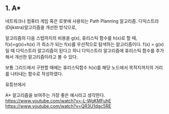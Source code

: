 ## 1. A*

네트워크나 컴퓨터 게임 혹은 로봇에 사용되는 Path Planning 알고리즘.
다익스트라(Dijkstra)알고리즘을 개선한 방식으로, 


알고리즘의 다음 스텝까지의 비용을 g(x), 휴리스틱 함수를 h(x)로 할 때,
f(x)=g(x)+h(x)
가 최소가 되는 f(x)를 우선적으로 탐색하는 알고리즘이다.
f(x) = g(x)일 때 다익스트라 알고리즘이 된다고 하니 다익스트라 알고리즘에 휴리스틱 함수를 추가해서 개선한 알고리즘이라고 볼 수 있다.

보통 그리드에서 구현할 때에는 휴리스틱함수 h(x)를 해당 노드에서 목적지까지의 거리를 나타내는 함수로 작성하였다.





유튜브에서 



A* 알고리즘을 보여주는 가장 좋은 예시라고 생각한다.
https://www.youtube.com/watch?v=-L-WgKMFuhE
https://www.youtube.com/watch?v=QR3U1dgc5RE
